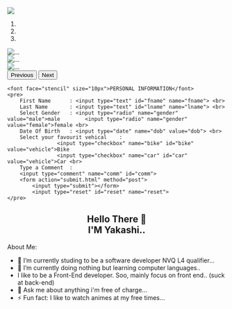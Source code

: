 <!DOCTYPE html>
<html lang="en">

<head>
    <meta charset="UTF-8">
    <meta http-equiv="X-UA-Compatible" content="IE=edge">
    <meta name="viewport" content="width=device-width, initial-scale=1.0">
    <title>Document</title>
  <link rel="stylesheet" href="https://cdn.jsdelivr.net/npm/bootstrap@4.6.2/dist/css/bootstrap.min.css" integrity="sha384-xOolHFLEh07PJGoPkLv1IbcEPTNtaed2xpHsD9ESMhqIYd0nLMwNLD69Npy4HI+N" crossorigin="anonymous">
</head>

<body>
  <img src="Yaka.MD/Assets/Img/yaka.jpg">
  
  <div id="carouselExampleIndicators" class="carousel slide" data-ride="carousel">
  <ol class="carousel-indicators">
    <li data-target="#carouselExampleIndicators" data-slide-to="0" class="active"></li>
    <li data-target="#carouselExampleIndicators" data-slide-to="1"></li>
    <li data-target="#carouselExampleIndicators" data-slide-to="2"></li>
  </ol>
  <div class="carousel-inner">
    <div class="carousel-item active">
      <img src="..." class="d-block w-100" alt="...">
    </div>
    <div class="carousel-item">
      <img src="..." class="d-block w-100" alt="...">
    </div>
    <div class="carousel-item">
      <img src="..." class="d-block w-100" alt="...">
    </div>
  </div>
  <button class="carousel-control-prev" type="button" data-target="#carouselExampleIndicators" data-slide="prev">
    <span class="carousel-control-prev-icon" aria-hidden="true"></span>
    <span class="sr-only">Previous</span>
  </button>
  <button class="carousel-control-next" type="button" data-target="#carouselExampleIndicators" data-slide="next">
    <span class="carousel-control-next-icon" aria-hidden="true"></span>
    <span class="sr-only">Next</span>
  </button>
</div>
  
    <font face="stencil" size="10px">PERSONAL INFORMATION</font>
    <pre>
        First Name      : <input type="text" id="fname" name="fname"> <br>
        Last Name       : <input type="text" id="lname" name="lname"> <br>
        Select Gender   : <input type="radio" name="gender" value="male">male        <input type="radio" name="gender" value="female">female <br>
        Date Of Birth   : <input type="date" name="dob" value="dob"> <br>
        Select your favourit vehical    :
                    <input type="checkbox" name="bike" id="bike" value="vehicle">Bike
                    <input type="checkbox" name="car" id="car" value="vehicle">Car <br>   
        Type a Comment  :
        <input type="comment" name="comm" id="comm">
        <form action="submit.html" method="post">
            <input type="submit"></form>
            <input type="reset" id="reset" name="reset">
    </pre>
</body>

</html>

<h2 align="center">
Hello There 👋 <br>
I'M Yakashi..
</h2>
About Me:

- 🔭 I’m currently studing to be a software developer NVQ L4 qualifier...
- 🌱 I’m currently doing nothing but learning computer languages..
- I like to be a Front-End developer. Soo, mainly focus on front end.. (suck at back-end)
- 💬 Ask me about anything i'm free of charge...
- ⚡ Fun fact: I like to watch animes at my free times...
